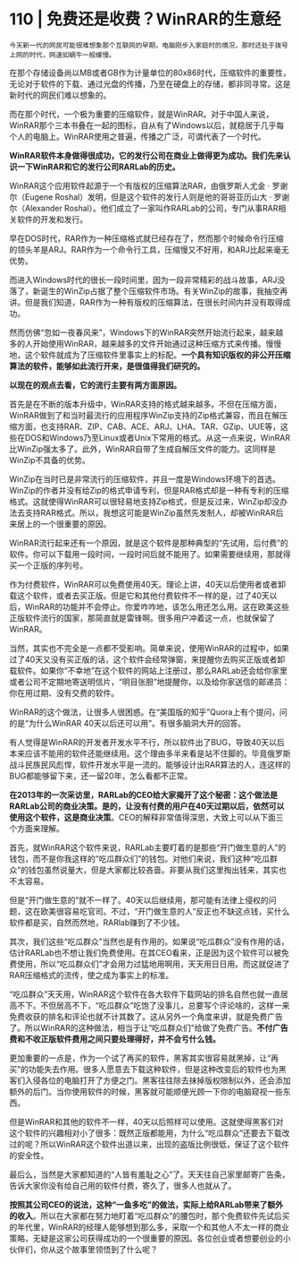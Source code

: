 # 110 | 免费还是收费？WinRAR的生意经

    今天新一代的网民可能很难想象那个互联网的早期，电脑刚步入家庭时的境况，那时还处于拨号上网的时代，网速如蜗牛一般缓慢。

在那个存储设备尚以MB或者GB作为计量单位的80x86时代，压缩软件的重要性，无论对于软件的下载、通过光盘的传播，乃至在硬盘上的存储，都非同寻常。这是新时代的网民们难以想象的。

而在那个时代，一个极为重要的压缩软件，就是WinRAR。对于中国人来说，WinRAR那个三本书叠在一起的图标，自从有了Windows以后，就稳居于几乎每个人的电脑上。WinRAR使用之普遍，传播之广泛，可谓代表了一个时代。

**WinRAR软件本身做得很成功，它的发行公司在商业上做得更为成功。我们先来认识一下WinRAR和它的发行公司RARLab的历史。**

WinRAR这个应用软件起源于一个有版权的压缩算法RAR，由俄罗斯人尤金 · 罗谢尔（Eugene Roshal）发明，但是这个软件的发行人则是他的哥哥亚历山大 · 罗谢尔（Alexander Roshal）。他们成立了一家叫作RARLab的公司，专门从事RAR相关软件的开发和发行。

早在DOS时代，RAR作为一种压缩格式就已经存在了，然而那个时候命令行压缩的领头羊是ARJ。RAR作为一个命令行工具，压缩慢又不好用，和ARJ比起来毫无优势。

而进入Windows时代的很长一段时间里，因为一段非常精彩的战斗故事，ARJ没落了，新诞生的WinZip占据了整个压缩软件市场。有关WinZip的故事，我抽空再讲。但是我们知道，RAR作为一种有版权的压缩算法，在很长时间内并没有取得成功。

然而仿佛“忽如一夜春风来”，Windows下的WinRAR突然开始流行起来，越来越多的人开始使用WinRAR，越来越多的文件开始通过这种压缩方式来传播。慢慢地，这个软件就成为了压缩软件里事实上的标配。**一个具有知识版权的非公开压缩算法的软件，能够如此流行开来，是很值得我们研究的。**

**以现在的观点去看，它的流行主要有两方面原因。**

首先是在不断的版本升级中，WinRAR支持的格式越来越多。不但在压缩方面，WinRAR做到了和当时最流行的应用程序WinZip支持的Zip格式兼容，而且在解压缩方面，也支持RAR、ZIP、CAB、ACE、ARJ、LHA、TAR、GZip、UUE等，这些在DOS和Windows乃至Linux或者Unix下常用的格式。从这一点来说，WinRAR比WinZip强太多了。此外，WinRAR自带了生成自解压文件的能力。这同样是WinZip不具备的优势。

WinZip在当时已是非常流行的压缩软件，并且一度是Windows环境下的首选。WinZip的作者并没有给Zip的格式申请专利，但是RAR格式却是一种有专利的压缩格式。这就使得WinRAR可以很轻易地支持Zip格式，但是反过来，WinZip却没办法去支持RAR格式。所以，我想这可能是WinZip虽然先发制人，却被WinRAR后来居上的一个很重要的原因。

WinRAR流行起来还有一个原因，就是这个软件是那种典型的“先试用，后付费”的软件。你可以下载用一段时间，一段时间后就不能用了。如果需要继续用，那就得买一个正版的序列号。

作为付费软件，WinRAR可以免费使用40天。理论上讲，40天以后使用者或者卸载这个软件，或者去买正版。但是它和其他付费软件不一样的是，过了40天以后，WinRAR的功能并不会停止。你爱咋咋地，该怎么用还怎么用。这在欧美这些正版软件流行的国家，那简直就是雷锋啊。很多用户冲着这一点，也就保留了WinRAR。

当然，其实也不完全是一点都不受影响。简单来说，使用WinRAR的过程中，如果过了40天又没有买正版的话，这个软件会经常弹窗，来提醒你去购买正版或者卸载软件。如果你“不幸地”在这个软件的网站上注册过，那么RARLab还会给你家里或者公司不定期地寄送明信片，“明目张胆”地提醒你，以及给你家送信的邮递员：你在用过期、没有交费的软件。

WinRAR的这个做法，让很多人很困惑。在“美国版的知乎”Quora上有个提问，问的是“为什么WinRAR 40天以后还可以用”。有很多脑洞大开的回答。

有人觉得是WinRAR的开发者开发水平不行，所以软件出了BUG，导致40天以后本来应该不能用的软件还能继续用。这个理由多半来看是站不住脚的。毕竟俄罗斯战斗民族民风彪悍，软件开发水平是一流的。能够设计出RAR算法的人，连这样的BUG都能够留下来，还一留20年，怎么看都不正常。

**在2013年的一次采访里，RARLab的CEO给大家揭开了这个秘密：这个做法是RARLab公司的商业决策。是的，让没有付费的用户在40天过期以后，依然可以使用这个软件，这是商业决策**。CEO的解释非常值得深思，大致上可以从下面三个方面来理解。

首先，就WinRAR这个软件来说，RARLab主要盯着的是那些“开门做生意的人”的钱包，而不是你我这样的“吃瓜群众们”的钱包。对他们来说，我们这种“吃瓜群众”的钱包虽然说量大，但是大家都比较吝啬。非要从我们这里掏出钱来，其实也不太容易。

但是“开门做生意的”就不一样了。40天以后继续用，那可能有法律上侵权的问题，这在欧美很容易吃官司。不过，“开门做生意的人”反正也不缺这点钱，买什么软件都是买，自然而然地，RARlab赚到了不少钱。

其次，我们这些“吃瓜群众”当然也是有作用的。如果说“吃瓜群众”没有作用的话，估计RARLab也不想让我们免费使用。在其CEO看来，正是因为这个软件可以被免费使用，所以“吃瓜群众们”才会用力过猛地用啊用，天天用日日用。而这就促进了RAR压缩格式的流传，使之成为事实上的标准。

“吃瓜群众”天天用，WinRAR这个软件在各大软件下载网站的排名自然也就一直居高不下。不但居高不下，“吃瓜群众”吃饱了没事儿，总要写个评论啥的，这样一来免费收获的排名和评论也就不计其数了。这从另外一个角度来讲，就是免费广告了。所以WinRAR的这种做法，相当于让“吃瓜群众们”给做了免费广告。**不付广告费和不收正版软件费用之间只要处理得好，并不会亏什么钱。**

更加重要的一点是，作为一个试了再买的软件，黑客其实很容易就黑掉，让“再买”的功能失去作用。很多人愿意去下载这种软件，但是这种改变后的软件也为黑客们入侵各位的电脑打开了方便之门。黑客往往除去抹掉版权限制以外，还会添加额外的后门。当你使用软件的时候，黑客就可能顺便光顾一下你的电脑窥视一些东西。

但是WinRAR和其他的软件不一样，40天以后照样可以使用。这就使得黑客们对这个软件的兴趣相对小了很多：既然正版都能用，为什么“吃瓜群众”还要去下载改过的呢？所以WinRAR这个软件出道以来，出现的盗版比例很低，保证了这个软件的安全性。

最后么，当然是大家都知道的“人皆有羞耻之心”了。天天往自己家里邮寄广告条，告诉大家你没有给自己用的软件付费，寄久了，很多人也就从了。

**按照其公司CEO的说法，这种“一鱼多吃”的做法，实际上给RARLab带来了额外的收入**。所以在大家都在努力地盯着“吃瓜群众”的腰包时，那个免费软件先试后买的年代里，WinRAR的经理人能够想到那么多，采取一个和其他人不太一样的商业策略，无疑是这家公司获得成功的一个很重要的原因。各位创业或者想要创业的小伙伴们，你从这个故事里领悟到了什么呢？
    